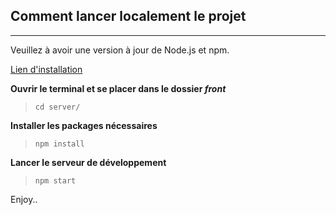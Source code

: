 ## Comment lancer localement le projet
---

Veuillez à avoir une version à jour de Node.js et npm.

[Lien d'installation](https://docs.npmjs.com/downloading-and-installing-node-js-and-npm)

**Ouvrir le terminal et se placer dans le dossier *front***
>`cd server/`

**Installer les packages nécessaires**
>`npm install`

**Lancer le serveur de développement**
> `npm start`

Enjoy..